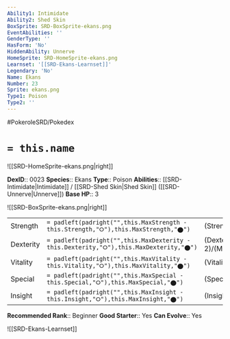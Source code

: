 ```yaml
---
Ability1: Intimidate
Ability2: Shed Skin
BoxSprite: SRD-BoxSprite-ekans.png
EventAbilities: ''
GenderType: ''
HasForm: 'No'
HiddenAbility: Unnerve
HomeSprite: SRD-HomeSprite-ekans.png
Learnset: '[[SRD-Ekans-Learnset]]'
Legendary: 'No'
Name: Ekans
Number: 23
Sprite: ekans.png
Type1: Poison
Type2: ''
---
```


#PokeroleSRD/Pokedex

# `= this.name`

![[SRD-HomeSprite-ekans.png|right]]

**DexID**:: 0023
**Species**:: Ekans
**Type**:: Poison
**Abilities**:: [[SRD-Intimidate|Intimidate]] / [[SRD-Shed Skin|Shed Skin]] ([[SRD-Unnerve|Unnerve]])
**Base HP**:: 3

![[SRD-BoxSprite-ekans.png|right]]

|           |                                                                                        |                                          |
| --------- | -------------------------------------------------------------------------------------- | ---------------------------------------- |
| Strength  | `= padleft(padright("",this.MaxStrength - this.Strength,"⭘"),this.MaxStrength,"⬤")`    | (Strength::2)/(MaxStrength::4)   |
| Dexterity | `= padleft(padright("",this.MaxDexterity - this.Dexterity,"⭘"),this.MaxDexterity,"⬤")` | (Dexterity:: 2)/(MaxDexterity::4) |
| Vitality  | `= padleft(padright("",this.MaxVitality - this.Vitality,"⭘"),this.MaxVitality,"⬤")`    | (Vitality::1)/(MaxVitality::3)   |
| Special   | `= padleft(padright("",this.MaxSpecial - this.Special,"⭘"),this.MaxSpecial,"⬤")`       | (Special::1)/(MaxSpecial::3)     |
| Insight   | `= padleft(padright("",this.MaxInsight - this.Insight,"⭘"),this.MaxInsight,"⬤")`       | (Insight::2)/(MaxInsight::4)     |

**Recommended Rank**:: Beginner
**Good Starter**:: Yes
**Can Evolve**:: Yes

![[SRD-Ekans-Learnset]]